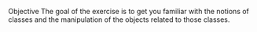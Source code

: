 Objective
The goal of the exercise is to get you familiar with the notions of classes 
and the manipulation of the objects related to those classes.